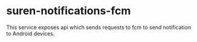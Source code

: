 # suren-notifications-fcm
This service exposes api which sends requests to fcm to send notification to Android devices.  
